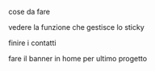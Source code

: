 cose da fare

vedere la funzione che gestisce lo sticky

finire i contatti

fare il banner in home per ultimo progetto

